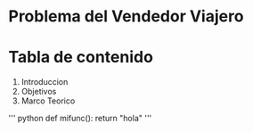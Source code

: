 # Problema del Vendedor Viajero

# Tabla de contenido

1. Introduccion
1. Objetivos
1. Marco Teorico

''' python
def mifunc():
  return "hola"
'''
